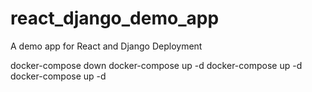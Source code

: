 # react_django_demo_app
A demo app for React and Django Deployment

docker-compose down
docker-compose up -d
docker-compose up -d
docker-compose up -d

